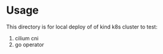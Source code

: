 # Usage
This directory is for local deploy of of kind k8s cluster to test:
1. cilium cni
2. go operator